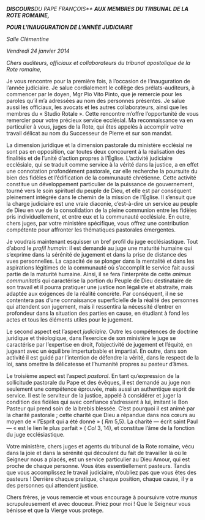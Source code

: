 ***DISCOURS****DU PAPE FRANÇOIS** **AUX MEMBRES DU TRIBUNAL DE LA ROTE ROMAINE,***

***POUR L'INAUGURATION DE L'ANNÉE JUDICIAIRE***

*Salle Clémentine*

*Vendredi 24 janvier 2014*

*Chers auditeurs, officiaux et collaborateurs du tribunal apostolique de la Rote romaine,*

Je vous rencontre pour la première fois, à l’occasion de l’inauguration de l’année judiciaire. Je salue cordialement le collège des prélats-auditeurs, à commencer par le doyen, Mgr Pio Vito Pinto, que je remercie pour les paroles qu’il m’a adressées au nom des personnes présentes. Je salue aussi les officiaux, les avocats et les autres collaborateurs, ainsi que les membres du « Studio Rotale ». Cette rencontre m’offre l’opportunité de vous remercier pour votre précieux service ecclésial. Ma reconnaissance va en particulier à vous, juges de la Rote, qui êtes appelés à accomplir votre travail délicat au nom du Successeur de Pierre et sur son mandat.

La dimension juridique et la dimension pastorale du ministère ecclésial ne sont pas en opposition, car toutes deux concourent à la réalisation des finalités et de l’unité d’action propres à l’Église. L’activité judiciaire ecclésiale, qui se traduit comme service à la vérité dans la justice, a en effet une connotation profondément pastorale, car elle recherche la poursuite du bien des fidèles et l’édification de la communauté chrétienne. Cette activité constitue un développement particulier de la puissance de gouvernement, tourné vers le soin spirituel du peuple de Dieu, et elle est par conséquent pleinement intégrée dans le chemin de la mission de l’Église. Il s’ensuit que la charge judiciaire est une vraie diaconie, c’est-à-dire un service au peuple de Dieu en vue de la consolidation de la pleine communion entre les fidèles pris individuellement, et entre eux et la communauté ecclésiale. En outre, chers juges, par votre ministère spécifique, vous offrez une contribution compétente pour affronter les thématiques pastorales émergentes.

Je voudrais maintenant esquisser un bref profil du juge ecclésiastique. Tout d’abord le *profil humain*: il est demandé au juge une maturité humaine qui s’exprime dans la sérénité de jugement et dans la prise de distance des vues personnelles. La capacité de se plonger dans la mentalité et dans les aspirations légitimes de la communauté où s’accomplit le service fait aussi partie de la maturité humaine. Ainsi, il se fera l’interprète de cette *animus communitatis* qui caractérise la portion du Peuple de Dieu destinataire de son travail et il pourra pratiquer une justice non légaliste et abstraite, mais adaptée aux exigences de la réalité concrète. Par conséquent, il ne se contentera pas d’une connaissance superficielle de la réalité des personnes qui attendent son jugement, mais il ressentira la nécessité d’entrer en profondeur dans la situation des parties en cause, en étudiant à fond les actes et tous les éléments utiles pour le jugement.

Le second aspect est l’aspect *judiciaire*. Outre les compétences de doctrine juridique et théologique, dans l’exercice de son ministère le juge se caractérise par l’expertise en droit, l’objectivité de jugement et l’équité, en jugeant avec un équilibre imperturbable et impartial. En outre, dans son activité il est guidé par l’intention de défendre la vérité, dans le respect de la loi, sans omettre la délicatesse et l’humanité propres au pasteur d’âmes.

Le troisième aspect est l’aspect *pastoral*. En tant qu’expression de la sollicitude pastorale du Pape et des évêques, il est demandé au juge non seulement une compétence éprouvée, mais aussi un authentique esprit de service. Il est le serviteur de la justice, appelé à considérer et juger la condition des fidèles qui avec confiance s’adressent à lui, imitant le Bon Pasteur qui prend soin de la brebis blessée. C’est pourquoi il est animé par la charité pastorale ; cette charité que Dieu a répandue dans nos cœurs au moyen de « l’Esprit qui a été donné » ( *Rm* 5,5). La charité — écrit saint Paul — « est le lien le plus parfait » ( *Col* 3, 14), et constitue l’âme de la fonction du juge ecclésiastique.

Votre ministère, chers juges et agents du tribunal de la Rote romaine, vécu dans la joie et dans la sérénité qui découlent du fait de travailler là où le Seigneur nous a placés, est un service particulier au Dieu Amour, qui est proche de chaque personne. Vous êtes essentiellement pasteurs. Tandis que vous accomplissez le travail judiciaire, n’oubliez pas que vous êtes des pasteurs ! Derrière chaque pratique, chaque position, chaque cause, il y a des personnes qui attendent justice.

Chers frères, je vous remercie et vous encourage à poursuivre votre *munus* scrupuleusement et avec douceur. Priez pour moi ! Que le Seigneur vous bénisse et que la Vierge vous protège.